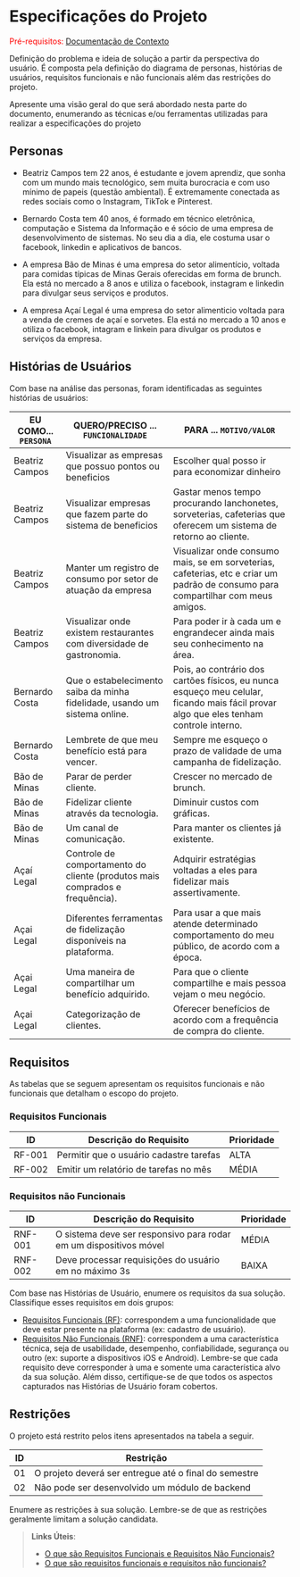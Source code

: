 # Especificações do Projeto

<span style="color:red">Pré-requisitos: <a href="1-Documentação de Contexto.md"> Documentação de Contexto</a></span>

Definição do problema e ideia de solução a partir da perspectiva do usuário. É composta pela definição do  diagrama de personas, histórias de usuários, requisitos funcionais e não funcionais além das restrições do projeto.

Apresente uma visão geral do que será abordado nesta parte do documento, enumerando as técnicas e/ou ferramentas utilizadas para realizar a especificações do projeto

## Personas

 - Beatriz Campos tem 22 anos, é estudante e jovem aprendiz, que sonha com um mundo mais tecnológico, sem muita burocracia e com uso mínimo de papeis (questão ambiental). É extremamente conectada as redes sociais como o Instagram, TikTok e Pinterest.

 - Bernardo Costa tem 40 anos, é formado em técnico eletrônica, computação e Sistema da Informação e é sócio de uma empresa de desenvolvimento de sistemas. No seu dia a dia, ele costuma usar o facebook, linkedin e aplicativos de bancos.

 - A empresa Bão de Minas é uma empresa do setor alimentício, voltada para comidas típicas de Minas Gerais oferecidas em forma de brunch. Ela está no mercado a 8 anos e utiliza o facebook, instagram e linkedin para divulgar seus serviços e produtos.

 - A empresa Açaí Legal é uma empresa do setor alimenticio voltada para a venda de cremes de açaí e sorvetes. Ela está no mercado a 10 anos e otiliza o facebook, intagram e linkein para divulgar os produtos e serviços da empresa.

## Histórias de Usuários

Com base na análise das personas, foram identificadas as seguintes histórias de usuários:

|EU COMO... `PERSONA`| QUERO/PRECISO ... `FUNCIONALIDADE` |PARA ... `MOTIVO/VALOR`                 |
|--------------------|------------------------------------|----------------------------------------|
|Beatriz Campos      | Visualizar as empresas que possuo pontos ou beneficios| Escolher qual posso ir para economizar dinheiro |
|Beatriz Campos      | Visualizar empresas que fazem parte do sistema de beneficios                | Gastar menos tempo procurando lanchonetes, sorveterias, cafeterias que oferecem um sistema de retorno ao cliente.     |
| Beatriz Campos     | Manter um registro de consumo por setor de atuação da empresa | Visualizar onde consumo mais, se em sorveterias, cafeterias, etc e criar um padrão de consumo para compartilhar com meus amigos.       |
| Beatriz Campos     | Visualizar onde existem restaurantes com diversidade de gastronomia. | Para poder ir à cada um e engrandecer ainda mais seu conhecimento na área.                                                   |                          | Bernardo Costa     | Não ter que me preocupar em guardar meus cartões fidelidades (papel) | Porque sempre esqueço eles e acho chato ter a carteira cheia deles .                                                            |
| Bernardo Costa     | Que o estabelecimento saiba da minha fidelidade, usando um sistema online. | Pois, ao contrário dos cartões físicos, eu nunca esqueço meu celular, ficando mais fácil provar algo que eles tenham controle interno. |
| Bernardo Costa     | Lembrete de que meu benefício está para vencer. | Sempre me esqueço o prazo de validade de uma campanha de fidelização. |
| Bão de Minas       | Parar de perder cliente. | Crescer no mercado de brunch. |
| Bão de Minas       | Fidelizar cliente através da tecnologia. | Diminuir custos com gráficas. |
| Bão de Minas       | Um canal de comunicação. | Para manter os clientes já existente. |
| Açaí Legal         | Controle de comportamento do cliente (produtos mais comprados e frequência). | Adquirir estratégias voltadas a eles para fidelizar mais assertivamente. |
| Açai Legal         | Diferentes ferramentas de fidelização disponíveis na plataforma. | Para usar a que mais atende determinado comportamento do meu público, de acordo com a época. |
| Açai Legal         | Uma maneira de compartilhar um benefício adquirido. | Para que o cliente compartilhe e mais pessoa vejam o meu negócio. |
| Açai Legal         | Categorização de clientes. | Oferecer benefícios de acordo com a frequência de compra do cliente. |

## Requisitos

As tabelas que se seguem apresentam os requisitos funcionais e não funcionais que detalham o escopo do projeto.

### Requisitos Funcionais

|ID    | Descrição do Requisito  | Prioridade |
|------|-----------------------------------------|----|
|RF-001| Permitir que o usuário cadastre tarefas | ALTA | 
|RF-002| Emitir um relatório de tarefas no mês   | MÉDIA |


### Requisitos não Funcionais

|ID     | Descrição do Requisito  |Prioridade |
|-------|-------------------------|----|
|RNF-001| O sistema deve ser responsivo para rodar em um dispositivos móvel | MÉDIA | 
|RNF-002| Deve processar requisições do usuário em no máximo 3s |  BAIXA | 

Com base nas Histórias de Usuário, enumere os requisitos da sua solução. Classifique esses requisitos em dois grupos:

- [Requisitos Funcionais
 (RF)](https://pt.wikipedia.org/wiki/Requisito_funcional):
 correspondem a uma funcionalidade que deve estar presente na
  plataforma (ex: cadastro de usuário).
- [Requisitos Não Funcionais
  (RNF)](https://pt.wikipedia.org/wiki/Requisito_n%C3%A3o_funcional):
  correspondem a uma característica técnica, seja de usabilidade,
  desempenho, confiabilidade, segurança ou outro (ex: suporte a
  dispositivos iOS e Android).
Lembre-se que cada requisito deve corresponder à uma e somente uma
característica alvo da sua solução. Além disso, certifique-se de que
todos os aspectos capturados nas Histórias de Usuário foram cobertos.

## Restrições

O projeto está restrito pelos itens apresentados na tabela a seguir.

|ID| Restrição                                             |
|--|-------------------------------------------------------|
|01| O projeto deverá ser entregue até o final do semestre |
|02| Não pode ser desenvolvido um módulo de backend        |


Enumere as restrições à sua solução. Lembre-se de que as restrições geralmente limitam a solução candidata.

> **Links Úteis**:
> - [O que são Requisitos Funcionais e Requisitos Não Funcionais?](https://codificar.com.br/requisitos-funcionais-nao-funcionais/)
> - [O que são requisitos funcionais e requisitos não funcionais?](https://analisederequisitos.com.br/requisitos-funcionais-e-requisitos-nao-funcionais-o-que-sao/)
